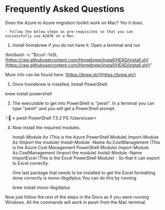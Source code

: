 # Frequently Asked Questions

Does the Azure to Azure migration toolkit work on Mac?
    Yes it does.

    - Follow the below steps as pre-requisites so that you can successfully use A2ATK on a Mac.

1. Install homebrew if you do not have it. Open a terminal and run

/bin/bash -c "$(curl -fsSL [https://raw.githubusercontent.com/Homebrew/install/HEAD/install.sh](https://raw.githubusercontent.com/Homebrew/install/HEAD/install.sh))"

More info can be found here: [https://brew.sh/](https://brew.sh/)

1. Once homebrew is installed, Install PowerShell.

brew install powershell

3. The executable to get into PowerShell is "pwsh". In a terminal you can type "pwsh" and you will get a PowerShell prompt.

└🤘-> pwsh
PowerShell 7.5.2
PS /Users/user>

4. Now install the required modules.

    Install-Module Az (This is the Azure PowerShell Module)
    Import-Module Az (Import the module)
    Install-Module -Name Az.CostManagement (This is the Azure Cost Management PowerShell Module)
    Import-Module Az.CostManagement (Import the module)
    Install-Module -Name ImportExcel (This is the Excel PowerShell Module) - So that it can export to Excel correctly.

    One last package that needs to be installed to get the Excel formatting done correctly is mono-libgdiplus
    You can do this by running

    brew install mono-libgdiplus

Now just follow the rest of the steps in the Docs as if you were running Windows. All the commands will work in pwsh from the Mac terminal.